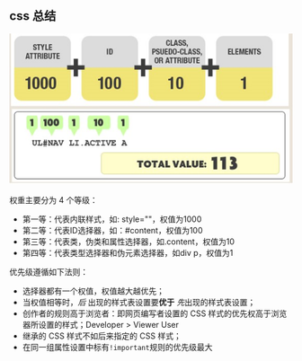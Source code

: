 ## css 总结

![css priority](https://github.com/winjin/learngit/blob/master/priority_css.jpg)

权重主要分为 4 个等级：

- 第一等：代表内联样式，如: style=""，权值为1000
- 第二等：代表ID选择器，如：#content，权值为100
- 第三等：代表类，伪类和属性选择器，如.content，权值为10
- 第四等：代表类型选择器和伪元素选择器，如div p，权值为1

优先级遵循如下法则：

+ 选择器都有一个权值，权值越大越优先；
+ 当权值相等时，*后* 出现的样式表设置要**优于** *先*出现的样式表设置；
+ 创作者的规则高于浏览者：即网页编写者设置的 CSS 样式的优先权高于浏览器所设置的样式；Developer &gt; Viewer User
+ 继承的 CSS 样式不如后来指定的 CSS 样式；
+ 在同一组属性设置中标有`!important`规则的优先级最大